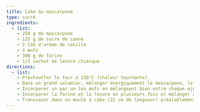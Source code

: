 ```yaml
---
title: Cake au mascarpone
type: sucré
ingredients:
  - list:
    - 250 g de mascarpone
    - 125 g de sucre de canne
    - 2 CàS d'arôme de vanille
    - 4 œufs
    - 300 g de farine
    - 1/2 sachet de levure chimique
directions:
  - list:
    - Préchauffer le four à 150°C (chaleur tournante).
    - Dans un grand saladier, mélanger énergiquement le mascarpone, le sucre et la vanille jusqu'à obtention d'une crème liquide.
    - Incorporer un par un les œufs en mélangeant bien entre chaque ajout.
    - Incorporer la farine et la levure en plusieurs fois et mélanger à l'aide d'une maryse.
    - Transvaser dans un moule à cake (22 cm de longueur) préalablement beurré et enfourner 55 minutes à 150°C.
---
```

